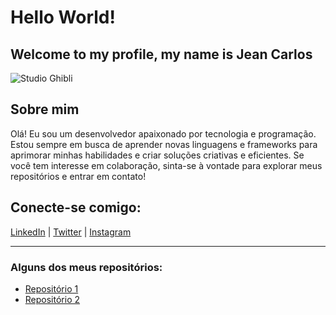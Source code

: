 # Hello World!
## Welcome to my profile, my name is Jean Carlos

![Studio Ghibli](https://i.pinimg.com/originals/31/fa/01/31fa01bbb94c8df00335bba99fcf2cd8.gif)

## Sobre mim

Olá! Eu sou um desenvolvedor apaixonado por tecnologia e programação. Estou sempre em busca de aprender novas linguagens e frameworks para aprimorar minhas habilidades e criar soluções criativas e eficientes. Se você tem interesse em colaboração, sinta-se à vontade para explorar meus repositórios e entrar em contato!

## Conecte-se comigo:
[LinkedIn](https://www.linkedin.com/in/seuperfil) | [Twitter](https://twitter.com/seuperfil) | [Instagram](https://www.instagram.com/seuperfil)

---

### Alguns dos meus repositórios:
- [Repositório 1](https://github.com/seuperfil/repository1)
- [Repositório 2](https://github.com/seuperfil/repository2)
